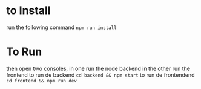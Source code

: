 # to Install

run the following command
`npm run install`

# To Run

then open two consoles,
in one run the node backend in the other run the frontend
to run de backend `cd backend && npm start`
to run de frontendend `cd frontend && npm run dev`
